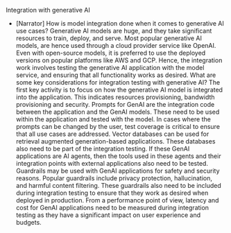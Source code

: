 Integration with generative AI
- [Narrator] How is model integration done when it comes to generative AI use cases? Generative AI models are huge, and they take significant resources to train, deploy, and serve. Most popular generative AI models, are hence used through a cloud provider service like OpenAI. Even with open-source models, it is preferred to use the deployed versions on popular platforms like AWS and GCP. Hence, the integration work involves testing the generative AI application with the model service, and ensuring that all functionality works as desired. What are some key considerations for integration testing with generative AI? The first key activity is to focus on how the generative AI model is integrated into the application. This indicates resources provisioning, bandwidth provisioning and security. Prompts for GenAI are the integration code between the application and the GenAI models. These need to be used within the application and tested with the model. In cases where the prompts can be changed by the user, test coverage is critical to ensure that all use cases are addressed. Vector databases can be used for retrieval augmented generation-based applications. These databases also need to be part of the integration testing. If these GenAI applications are AI agents, then the tools used in these agents and their integration points with external applications also need to be tested. Guardrails may be used with GenAI applications for safety and security reasons. Popular guardrails include privacy protection, hallucination, and harmful content filtering. These guardrails also need to be included during integration testing to ensure that they work as desired when deployed in production. From a performance point of view, latency and cost for GenAI applications need to be measured during integration testing as they have a significant impact on user experience and budgets.